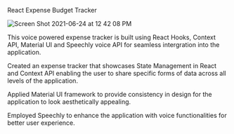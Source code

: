 React Expense Budget Tracker

![Screen Shot 2021-06-24 at 12 42 08 PM](https://user-images.githubusercontent.com/54992865/123304106-872a5180-d4ec-11eb-9ac7-402a21c7e8d8.png)


This voice powered expense tracker is built using React Hooks, Context API, Material UI and Speechly voice API for seamless intergration into the application. 

Created an expense tracker that  showcases State Management in React and Context API enabling the 
user to share specific forms of data across all levels of the application.

Applied Material UI framework to provide consistency in design for the application 
to look aesthetically appealing. 

Employed Speechly to enhance the application with voice functionalities for better user experience. 

